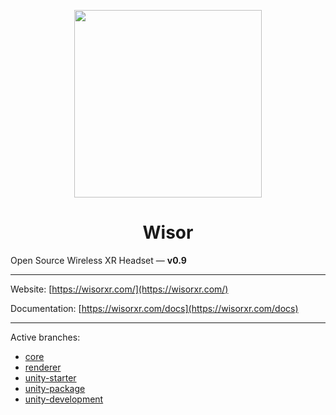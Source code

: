 <p align="center">
  <img style="width: 300px" src="https://github.com/egemenertugrul/OpenWiXR/assets/10247966/fe7f9506-046c-4b3c-96b0-b933e62152a8">
</p>

<h1 align="center">Wisor</h1>

Open Source Wireless XR Headset — **v0.9**

<hr/>

Website: [https://wisorxr.com/](https://wisorxr.com/)

Documentation: [https://wisorxr.com/docs](https://wisorxr.com/docs)

<hr/>

Active branches:
- [core](https://github.com/egemenertugrul/wisor/tree/core)
- [renderer](https://github.com/egemenertugrul/wisor/tree/renderer)
- [unity-starter](https://github.com/egemenertugrul/wisor/tree/unity-starter)
- [unity-package](https://github.com/egemenertugrul/wisor/tree/unity-package)
- [unity-development](https://github.com/egemenertugrul/wisor/tree/unity-development)
